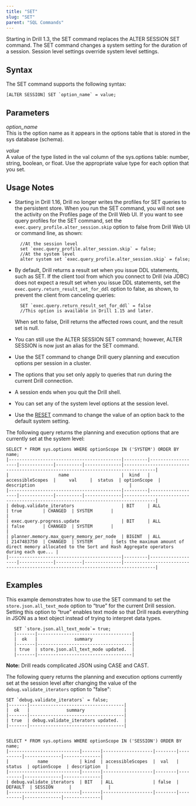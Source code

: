 ```yaml
---
title: "SET"
slug: "SET"
parent: "SQL Commands"
---
```

Starting in Drill 1.3, the SET command replaces the ALTER SESSION SET command. The SET command changes a system setting for the duration of a session. Session level settings override system level settings.

## Syntax

The SET command supports the following syntax:

    [ALTER SESSION] SET `option_name` = value;    

## Parameters

*option_name*  
This is the option name as it appears in the options table that is stored in the sys database (schema).

*value*  
A value of the type listed in the val column of the sys.options table: number, string, boolean,
or float. Use the appropriate value type for each option that you set.

## Usage Notes  

- Starting in Drill 1.16, Drill no longer writes the profiles for SET queries to the persistent store. When you run the SET command, you will not see the activity on the Profiles page of the Drill Web UI. If you want to see query profiles for the SET command, set the `exec.query_profile.alter_session.skip` option to false from Drill Web UI or command line, as shown:  

		//At the session level
		set `exec.query_profile.alter_session.skip` = false;
		//At the system level
		alter system set `exec.query_profile.alter_session.skip` = false;
 
- By default, Drill returns a result set when you issue DDL statements, such as SET. If the client tool from which you connect to Drill (via JDBC) does not expect a result set when you issue DDL statements, set the `exec.query.return_result_set_for_ddl` option to false, as shown, to prevent the client from canceling queries:  

		SET `exec.query.return_result_set_for_ddl` = false  
		//This option is available in Drill 1.15 and later.   

	When set to false, Drill returns the affected rows count, and the result set is null.  
- You can still use the ALTER SESSION SET command; however, ALTER SESSION is now just an alias for the SET command.
- Use the SET command to change Drill query planning and execution options per session in a cluster. 
- The options that you set only apply to queries that run during the current Drill connection. 
- A session ends when you quit the Drill shell. 
- You can set any of the system level options at the session level. 
- Use the [RESET]({{site.baseurl}}/docs/reset) command to change the value of an option back to the default system setting.

The following query returns the planning and execution options that are currently set at the system level:

    SELECT * FROM sys.options WHERE optionScope IN ('SYSTEM') ORDER BY name;
	|-------------------------------------------|---------|-------------------|-------------|----------|--------------|----------------------------------------------------------------------------------|
	|                   name                    |  kind   | accessibleScopes  |     val     |  status  | optionScope  |                                   description                                    |
	|-------------------------------------------|---------|-------------------|-------------|----------|--------------|----------------------------------------------------------------------------------|
	| debug.validate_iterators                  | BIT     | ALL               | true        | CHANGED  | SYSTEM       |                                                                                  |
	| exec.query.progress.update                | BIT     | ALL               | false       | CHANGED  | SYSTEM       |                                                                                  |
	| planner.memory.max_query_memory_per_node  | BIGINT  | ALL               | 2147483750  | CHANGED  | SYSTEM       | Sets the maximum amount of direct memory allocated to the Sort and Hash Aggregate operators during each que... |
	|-------------------------------------------|---------|-------------------|-------------|----------|--------------|----------------------------------------------------------------------------------|   
 
## Examples

This example demonstrates how to use the SET command to set the `store.json.all_text_mode` option to “true” for the current Drill session.
Setting this option to “true” enables text mode so that Drill reads everything in JSON as a text object instead of trying to interpret data types. 

       SET `store.json.all_text_mode`= true;
       |-------|------------------------------------|
       |  ok   |              summary               |
       |-------|------------------------------------|
       | true  | store.json.all_text_mode updated.  |
       |-------|------------------------------------|
       
**Note:** Drill reads complicated JSON using CASE and CAST.  

The following query returns the planning and execution options currently set at the session level after changing the value of the `debug.validate_iterators` option to "false": 

 	SET `debug.validate_iterators` = false;
	|-------|------------------------------------|
	|  ok   |              summary               |
	|-------|------------------------------------|
	| true  | debug.validate_iterators updated.  |
	|-------|------------------------------------|


 	SELECT * FROM sys.options WHERE optionScope IN ('SESSION') ORDER BY name;
	|---------------------------|-------|-------------------|--------|----------|--------------|--------------|
	|           name            | kind  | accessibleScopes  |  val   |  status  | optionScope  | description  |
	|---------------------------|-------|-------------------|--------|----------|--------------|--------------|
	| debug.validate_iterators  | BIT   | ALL               | false  | DEFAULT  | SESSION      |              |
	|---------------------------|-------|-------------------|--------|----------|--------------|--------------|  